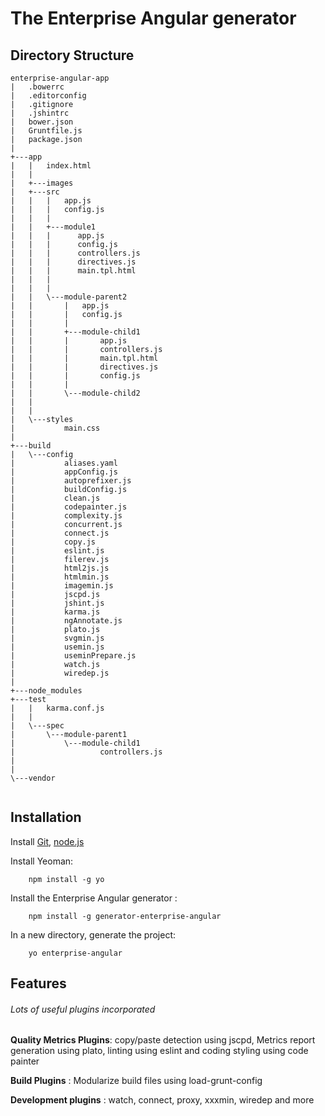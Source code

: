 # The Enterprise Angular generator 

## Directory Structure

```
enterprise-angular-app
|   .bowerrc
|   .editorconfig
|   .gitignore
|   .jshintrc
|   bower.json
|   Gruntfile.js
|   package.json
|   
+---app
|   |   index.html
|   |   
|   +---images
|   +---src
|   |   |   app.js
|   |   |   config.js
|   |   |   
|   |   +---module1
|   |   |      app.js
|   |   |      config.js
|   |   |      controllers.js
|   |   |      directives.js
|   |   |      main.tpl.html
|   |   |   
|   |   |           
|   |   \---module-parent2
|   |       |   app.js
|   |       |   config.js
|   |       |   
|   |       +---module-child1
|   |       |       app.js
|   |       |       controllers.js
|   |       |       main.tpl.html
|   |       |       directives.js
|   |       |       config.js
|   |       |       
|   |       \---module-child2
|   |              
|   |               
|   \---styles
|           main.css
|           
+---build
|   \---config
|           aliases.yaml
|           appConfig.js
|           autoprefixer.js
|           buildConfig.js
|           clean.js
|           codepainter.js
|           complexity.js
|           concurrent.js
|           connect.js
|           copy.js
|           eslint.js
|           filerev.js
|           html2js.js
|           htmlmin.js
|           imagemin.js
|           jscpd.js
|           jshint.js
|           karma.js
|           ngAnnotate.js
|           plato.js
|           svgmin.js
|           usemin.js
|           useminPrepare.js
|           watch.js
|           wiredep.js
|           
+---node_modules
+---test
|   |   karma.conf.js
|   |   
|   \---spec
|       \---module-parent1
|           \---module-child1
|                   controllers.js
|                   
|                   
\---vendor


```


## Installation

Install [Git](http://git-scm.com), [node.js](http://nodejs.org)

Install Yeoman:
```
    npm install -g yo
```
Install the Enterprise Angular generator :
```
    npm install -g generator-enterprise-angular
```

In a new directory, generate the project:
```
    yo enterprise-angular
```

## Features

###### Lots of useful plugins incorporated

**Quality Metrics Plugins**:   copy/paste detection using jscpd, Metrics report generation using plato, linting using eslint and coding styling using code painter

**Build Plugins**   : Modularize build files using load-grunt-config

**Development plugins**   : watch, connect, proxy, xxxmin, wiredep and more
